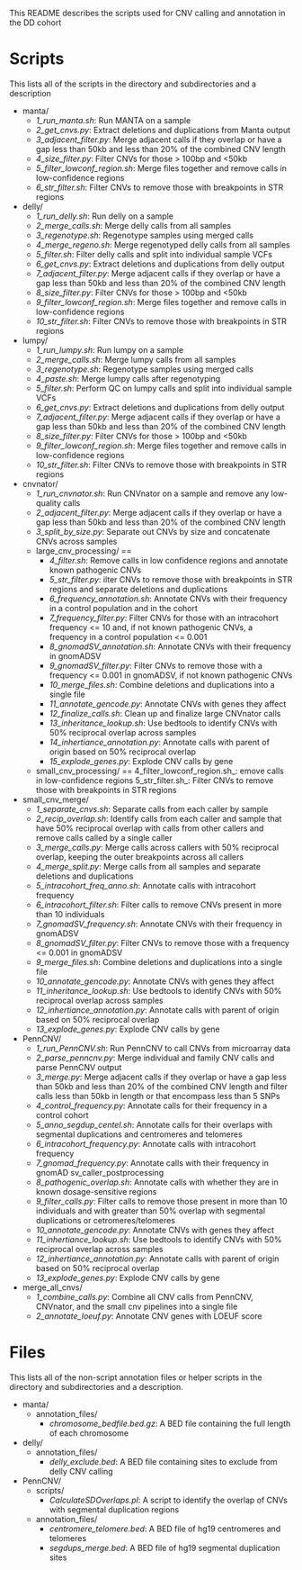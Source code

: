 This README describes the scripts used for CNV calling and annotation in the DD cohort

# Scripts
This lists all of the scripts in the directory and subdirectories and a description
- manta/
	- _1_run_manta.sh_: Run MANTA on a sample
	- _2_get_cnvs.py_: Extract deletions and duplications from Manta output
	- _3_adjacent_filter.py_: Merge adjacent calls if they overlap or have a gap less than 50kb and less than 20% of the combined CNV length
	- _4_size_filter.py_: Filter CNVs for those > 100bp and <50kb
	- _5_filter_lowconf_region.sh_: Merge files together and remove calls in low-confidence regions
	- _6_str_filter.sh_: Filter CNVs to remove those with breakpoints in STR regions
- delly/
	- _1_run_delly.sh_: Run delly on a sample
	- _2_merge_calls.sh_: Merge delly calls from all samples
	- _3_regenotype.sh_: Regenotype samples using merged calls
	- _4_merge_regeno.sh_: Merge regenotyped delly calls from all samples
	- _5_filter.sh_: Filter delly calls and split into individual sample VCFs 
	- _6_get_cnvs.py_: Extract deletions and duplications from delly output
	- _7_adjacent_filter.py_: Merge adjacent calls if they overlap or have a gap less than 50kb and less than 20% of the combined CNV length
	- _8_size_filter.py_: Filter CNVs for those > 100bp and <50kb
	- _9_filter_lowconf_region.sh_: Merge files together and remove calls in low-confidence regions
	- _10_str_filter.sh_: Filter CNVs to remove those with breakpoints in STR regions
- lumpy/
	- _1_run_lumpy.sh_: Run lumpy on a sample
	- _2_merge_calls.sh_: Merge lumpy calls from all samples
	- _3_regenotype.sh_: Regenotype samples using merged calls
	- _4_paste.sh_: Merge lumpy calls after regenotyping
	- _5_filter.sh_: Perform QC on lumpy calls and split into individual sample VCFs
	- _6_get_cnvs.py_: Extract deletions and duplications from delly output
	- _7_adjacent_filter.py_: Merge adjacent calls if they overlap or have a gap less than 50kb and less than 20% of the combined CNV length
	- _8_size_filter.py_: Filter CNVs for those > 100bp and <50kb
	- _9_filter_lowconf_region.sh_: Merge files together and remove calls in low-confidence regions
	- _10_str_filter.sh_: Filter CNVs to remove those with breakpoints in STR regions
- cnvnator/
	- _1_run_cnvnator.sh_: Run CNVnator on a sample and remove any low-quality calls
	- _2_adjacent_filter.py_: Merge adjacent calls if they overlap or have a gap less than 50kb and less than 20% of the combined CNV length
	- _3_split_by_size.py_: Separate out CNVs by size and concatenate CNVs across samples
	- large_cnv_processing/ ==
		- _4_filter.sh_: Remove calls in low confidence regions and annotate known pathogenic CNVs
		- _5_str_filter.py_: ilter CNVs to remove those with breakpoints in STR regions and separate deletions and duplications
		- _6_frequency_annotation.sh_: Annotate CNVs with their frequency in a control population and in the cohort
		- _7_frequency_filter.py_: Filter CNVs for those with an intracohort frequency <= 10 and, if not known pathogenic CNVs, a frequency in a control population <= 0.001
		- _8_gnomadSV_annotation.sh_: Annotate CNVs with their frequency in gnomADSV
		- _9_gnomadSV_filter.py_: Filter CNVs to remove those with a frequency <= 0.001 in gnomADSV, if not known pathogenic CNVs
		- _10_merge_files.sh_: Combine deletions and duplications into a single file
		- _11_annotate_gencode.py_: Annotate CNVs with genes they affect
		- _12_finalize_calls.sh_: Clean up and finalize large CNVnator calls
		- _13_inheritance_lookup.sh_: Use bedtools to identify CNVs with 50% reciprocal overlap across samples
		- _14_inhertiance_annotation.py_: Annotate calls with parent of origin based on 50% reciprocal overlap
		- _15_explode_genes.py_: Explode CNV calls by gene
	- small_cnv_processing/ ==
			4_filter_lowconf_region.sh_: emove calls in low-confidence regions
			5_str_filter.sh_: Filter CNVs to remove those with breakpoints in STR regions
- small_cnv_merge/
	- _1_separate_cnvs.sh_: Separate calls from each caller by sample
	- _2_recip_overlap.sh_: Identify calls from each caller and sample that have 50% reciprocal overlap with calls from other callers and remove calls called by a single caller
	- _3_merge_calls.py_: Merge calls across callers with 50% reciprocal overlap, keeping the outer breakpoints across all callers
	- _4_merge_split.py_: Merge calls from all samples and separate deletions and duplications
	- _5_intracohort_freq_anno.sh_: Annotate calls with intracohort frequency
	- _6_intracohort_filter.sh_: Filter calls to remove CNVs present in more than 10 individuals
	- _7_gnomadSV_frequency.sh_: Annotate CNVs with their frequency in gnomADSV
	- _8_gnomadSV_filter.py_: Filter CNVs to remove those with a frequency <= 0.001 in gnomADSV
	- _9_merge_files.sh_: Combine deletions and duplications into a single file
	- _10_annotate_gencode.py_: Annotate CNVs with genes they affect
	- _11_inheritance_lookup.sh_: Use bedtools to identify CNVs with 50% reciprocal overlap across samples
	- _12_inhertiance_annotation.py_: Annotate calls with parent of origin based on 50% reciprocal overlap
	- _13_explode_genes.py_: Explode CNV calls by gene
- PennCNV/
	- _1_run_PennCNV.sh_: Run PennCNV to call CNVs from microarray data
	- _2_parse_penncnv.py_: Merge individual and family CNV calls and parse PennCNV output
	- _3_merge.py_: Merge adjacent calls if they overlap or have a gap less than 50kb and less than 20% of the combined CNV length and filter calls less than 50kb in length or that encompass less than 5 SNPs
	- _4_control_frequency.py_: Annotate calls for their frequency in a control cohort
	- _5_anno_segdup_centel.sh_: Annotate calls for their overlaps with segmental duplications and centromeres and telomeres
	- _6_intracohort_frequency.py_: Annotate calls with intracohort frequency
	- _7_gnomad_frequency.py_: Annotate calls with their frequency in gnomAD sv_caller_postprocessing
	- _8_pathogenic_overlap.sh_: Annotate calls with whether they are in known dosage-sensitive regions
	- _9_filter_calls.py_: Filter calls to remove those present in more than 10 individuals and with greater than 50% overlap with segmental duplications or cetromeres/telomeres
	- _10_annotate_gencode.py_: Annotate CNVs with genes they affect
	- _11_inhertiance_lookup.sh_: Use bedtools to identify CNVs with 50% reciprocal overlap across samples
	- _12_inhertiance_annotation.py_: Annotate calls with parent of origin based on 50% reciprocal overlap
	- _13_explode_genes.py_: Explode CNV calls by gene
- merge_all_cnvs/
	- _1_combine_calls.py_: Combine all CNV calls from PennCNV, CNVnator, and the small cnv pipelines into a single file
	- _2_annotate_loeuf.py_: Annotate CNV genes with LOEUF score

# Files
This lists all of the non-script annotation files or helper scripts in the directory and subdirectories and a description.
- manta/
	- annotation_files/
		- _chromosome_bedfile.bed.gz_: A BED file containing the full length of each chromosome
- delly/
	- annotation_files/
		- _delly_exclude.bed_: A BED file containing sites to exclude from delly CNV calling
- PennCNV/
	- scripts/
		- _CalculateSDOverlaps.pl_: A script to identify the overlap of CNVs with segmental duplication regions
	- annotation_files/
		- _centromere_telomere.bed_: A BED file of hg19 centromeres and telomeres
		- _segdups_merge.bed_: A BED file of hg19 segmental duplication sites
